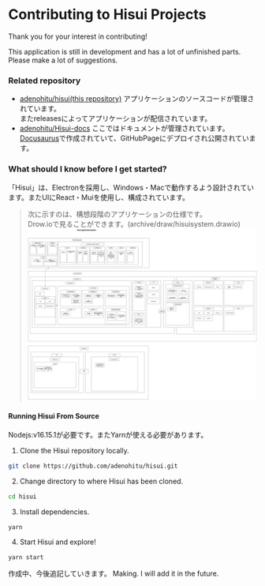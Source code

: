 # Contributing to Hisui Projects

Thank you for your interest in contributing!

This application is still in development and has a lot of unfinished parts.
Please make a lot of suggestions.

### Related repository

- [adenohitu/hisui(this repository)](https://github.com/adenohitu/hisui)
アプリケーションのソースコードが管理されています。  
またreleasesによってアプリケーションが配信されています。  
- [adenohitu/Hisui-docs](https://github.com/adenohitu/Hisui-docs)
ここではドキュメントが管理されています。  
[Docusaurus](https://docusaurus.io/)で作成されていて、GitHubPageにデプロイされ公開されています。

### What should I know before I get started?
「Hisui」は、Electronを採用し、Windows・Macで動作するよう設計されています。またUIにReact・Muiを使用し、構成されています。    
>次に示すのは、構想段階のアプリケーションの仕様です。  
>Drow.ioで見ることができます。(archive/draw/hisuisystem.drawio)
>![](static/hisuisystem-System.drawio.png)

#### Running Hisui From Source
Nodejs:v16.15.1が必要です。またYarnが使える必要があります。

1. Clone the Hisui repository locally.

```sh
git clone https://github.com/adenohitu/hisui.git
```

2. Change directory to where Hisui has been cloned.

```sh
cd hisui
```

3. Install dependencies.

```sh
yarn
```

4. Start Hisui and explore!

```sh
yarn start
```

作成中、今後追記していきます。
Making. I will add it in the future.